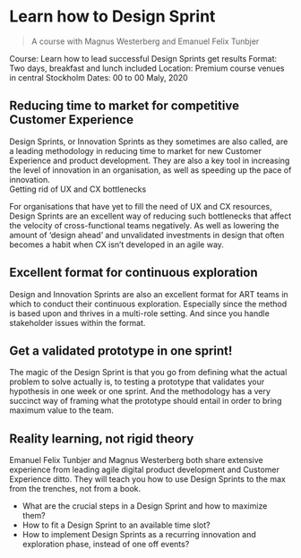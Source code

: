 # Learn how to Design Sprint

> A course with Magnus Westerberg and Emanuel Felix Tunbjer

Course: 	Learn how to lead successful Design Sprints get results
Format: 	Two days, breakfast and lunch included
Location: Premium course venues in central Stockholm 
Dates:  	00 to 00 Maly, 2020  

## Reducing time to market for competitive Customer Experience
Design Sprints, or Innovation Sprints as they sometimes are also called, are a leading methodology in reducing time to market for new Customer Experience and product development. They are also a key tool in increasing the level of innovation in an organisation, as well as speeding up the pace of innovation.    
Getting rid of UX and CX bottlenecks

For organisations that have yet to fill the need of UX and CX resources, Design Sprints are an excellent way of reducing such bottlenecks that affect the velocity of cross-functional teams negatively. As well as lowering the amount of ‘design ahead’ and unvalidated investments in design that often becomes a habit when CX isn’t developed in an agile way. 

## Excellent format for continuous exploration
Design and Innovation Sprints are also an excellent format for ART teams in which to conduct their continuous exploration. Especially since the method is based upon and thrives in a multi-role setting. And since you handle stakeholder issues within the format.   

## Get a validated prototype in one sprint!
The magic of the Design Sprint is that you go from defining what the actual problem to solve actually is, to testing a prototype that validates your hypothesis in one week or one sprint. And the methodology has a very succinct way of framing what the prototype should entail in order to bring maximum value to the team. 

## Reality learning, not rigid theory 
Emanuel Felix Tunbjer and Magnus Westerberg both share extensive experience from leading agile digital product development and Customer Experience ditto. They will teach you how to use Design Sprints to the max from the trenches, not from a book. 

- What are the crucial steps in a Design Sprint and how to maximize them?
- How to fit a Design Sprint to an available time slot?
- How to implement Design Sprints as a recurring innovation and exploration phase, instead of one off events?  

